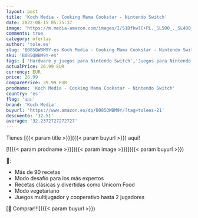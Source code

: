```yaml
---
layout: post
title: 'Koch Media - Cooking Mama Cookstar - Nintendo Switch'
date: 2022-08-15 05:35:37
image: 'https://m.media-amazon.com/images/I/51DfkwlC+PL._SL500_._SL400_.jpg'
comments: true
category: ofertas
author: 'tole.es'
slug: 'B085QWBM9Y-es Koch Media - Cooking Mama Cookstar - Nintendo Switch'
sku: 'B085QWBM9Y-es'
tags: [ 'Hardware y juegos para Nintendo Switch','Juegos para Nintendo Switch','Videojuegos','koch media','nintendo','🇪🇸', ]
actualPrice: 26.99 EUR
currency: EUR
price: 26.99
comparePrice: 39.99 EUR
prodname: 'Koch Media - Cooking Mama Cookstar - Nintendo Switch'
country: 'es'
flag: '🇪🇸'
brand: 'Koch Media'
buyurl: 'https://www.amazon.es/dp/B085QWBM9Y/?tag=tolees-21'
descuento: '32.51'
average: '32.2372727272727'
---
```


Tienes [{{< param title >}}]({{< param buyurl >}}) aqui!

[![{{< param prodname >}}]({{< param image >}})]({{< param buyurl >}})

🔎:

- Más de 90 recetas
- Modo desafío para los más expertos
- Recetas clásicas y divertidas como Unicorn Food
- Modo vegetariano
- Juegos multijugador y cooperativo hasta 2 jugadores

[🛒 Comprar!!!]({{< param buyurl >}})
